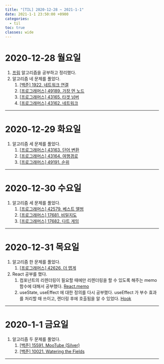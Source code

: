 ```yaml
---
title: "[TIL] 2020-12-28 ~ 2021-1-1"
date: 2021-1-1 23:50:00 +0900
categories:
  - til
toc: true
classes: wide
---
```


# 2020-12-28 월요일

1. [프림](http://ddb8036631.github.io/algorithm/최소-신장-트리) 알고리즘을 공부하고 정리했다.
2. 알고리즘 네 문제를 풀었다.
   1. [[백준] 1922. 네트워크 연결](http://ddb8036631.github.io/boj/1922_네트워크-연결)
   2. [[프로그래머스] 49189. 가장 먼 노드](http://ddb8036631.github.io/programmers/49189_가장-먼-노드)
   3. [[프로그래머스] 43165. 타겟 넘버](http://ddb8036631.github.io/programmers/43165_타겟-넘버)
   4. [[프로그래머스] 43162. 네트워크](http://ddb8036631.github.io/programmers/43162_네트워크)

---

# 2020-12-29 화요일

1. 알고리즘 세 문제를 풀었다.
   1. [[프로그래머스] 43163. 단어 변환](http://ddb8036631.github.io/programmers/43163_단어-변환)
   2. [[프로그래머스] 43164. 여행경로](http://ddb8036631.github.io/programmers/43164_여행경로)
   3. [[프로그래머스] 49191. 순위](http://ddb8036631.github.io/programmers/49191_순위)

---

# 2020-12-30 수요일

1. 알고리즘 세 문제를 풀었다.
   1. [[프로그래머스] 42579. 베스트 앨범](http://ddb8036631.github.io/programmers/42579_베스트-앨범)
   2. [[프로그래머스] 17681. 비밀지도](http://ddb8036631.github.io/programmers/17681_비밀지도)
   3. [[프로그래머스] 17682. 다트 게임](http://ddb8036631.github.io/programmers/17682_다트-게임)

---

# 2020-12-31 목요일

1. 알고리즘 한 문제를 풀었다.
   1. [[프로그래머스] 42626. 더 맵게](http://ddb8036631.github.io/programmers/42626_더-맵게)
2. React 공부를 했다.
   1. 컴포넌트의 리렌더링이 필요할 때에만 리렌더링을 할 수 있도록 해주는 memo 함수에 대해서 공부했다. [React.memo](http://ddb8036631.github.io/react/React_Hook)
   2. useState, useEffect 에 대한 정의를 다시 공부했다. useEffect 가 부수 효과를 처리할 때 쓰이고, 렌더링 후에 호출됨을 알 수 있었다. [Hook](http://ddb8036631.github.io/react/React_React.memo)

---

# 2020-1-1 금요일
1. 알고리즘 두 문제를 풀었다.
   1. [[백준] 15591. MooTube (Silver)](http://ddb8036631.github.io/boj/15591_MooTube-(Silver))
   1. [[백준] 10021. Watering the Fields](http://ddb8036631.github.io/boj/10021_Watering-the-Fields)

---